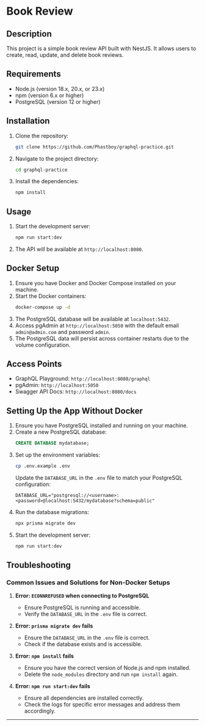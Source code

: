 # Book Review

## Description

This project is a simple book review API built with NestJS. It allows users to create, read, update, and delete book reviews.

## Requirements

- Node.js (version 18.x, 20.x, or 23.x)
- npm (version 6.x or higher)
- PostgreSQL (version 12 or higher)

## Installation

1. Clone the repository:
   ```bash
   git clone https://github.com/Phastboy/graphql-practice.git
   ```
2. Navigate to the project directory:
   ```bash
   cd graphql-practice
   ```
3. Install the dependencies:
   ```bash
   npm install
   ```

## Usage

1. Start the development server:
   ```bash
   npm run start:dev
   ```
2. The API will be available at `http://localhost:8080`.

## Docker Setup

1. Ensure you have Docker and Docker Compose installed on your machine.
2. Start the Docker containers:
   ```bash
   docker-compose up -d
   ```
3. The PostgreSQL database will be available at `localhost:5432`.
4. Access pgAdmin at `http://localhost:5050` with the default email `admin@admin.com` and password `admin`.
5. The PostgreSQL data will persist across container restarts due to the volume configuration.

## Access Points

- GraphQL Playground: `http://localhost:8080/graphql`
- pgAdmin: `http://localhost:5050`
- Swagger API Docs: `http://localhost:8080/docs`

## Setting Up the App Without Docker

1. Ensure you have PostgreSQL installed and running on your machine.
2. Create a new PostgreSQL database:
   ```sql
   CREATE DATABASE mydatabase;
   ```
3. Set up the environment variables:
   ```bash
   cp .env.example .env
   ```
   Update the `DATABASE_URL` in the `.env` file to match your PostgreSQL configuration:
   ```env
   DATABASE_URL="postgresql://<username>:<password>@localhost:5432/mydatabase?schema=public"
   ```
4. Run the database migrations:
   ```bash
   npx prisma migrate dev
   ```
5. Start the development server:
   ```bash
   npm run start:dev
   ```

## Troubleshooting

### Common Issues and Solutions for Non-Docker Setups

1. **Error: `ECONNREFUSED` when connecting to PostgreSQL**
   - Ensure PostgreSQL is running and accessible.
   - Verify the `DATABASE_URL` in the `.env` file is correct.

2. **Error: `prisma migrate dev` fails**
   - Ensure the `DATABASE_URL` in the `.env` file is correct.
   - Check if the database exists and is accessible.

3. **Error: `npm install` fails**
   - Ensure you have the correct version of Node.js and npm installed.
   - Delete the `node_modules` directory and run `npm install` again.

4. **Error: `npm run start:dev` fails**
   - Ensure all dependencies are installed correctly.
   - Check the logs for specific error messages and address them accordingly.

---
